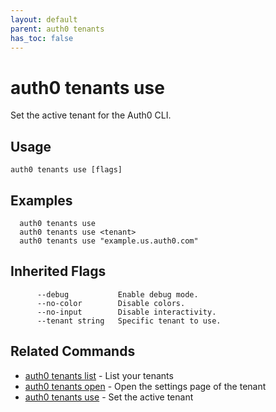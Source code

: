 ```yaml
---
layout: default
parent: auth0 tenants
has_toc: false
---
```

# auth0 tenants use

Set the active tenant for the Auth0 CLI.

## Usage
```
auth0 tenants use [flags]
```

## Examples

```
  auth0 tenants use
  auth0 tenants use <tenant>
  auth0 tenants use "example.us.auth0.com"
```




## Inherited Flags

```
      --debug           Enable debug mode.
      --no-color        Disable colors.
      --no-input        Disable interactivity.
      --tenant string   Specific tenant to use.
```


## Related Commands

- [auth0 tenants list](auth0_tenants_list.md) - List your tenants
- [auth0 tenants open](auth0_tenants_open.md) - Open the settings page of the tenant
- [auth0 tenants use](auth0_tenants_use.md) - Set the active tenant


